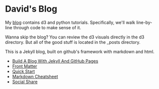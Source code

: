 # David's Blog
My [blog](https://denjn5.github.io/) contains d3 and python tutorials. Specifically, we'll walk line-by-line through code to make sense of it.
  
Wanna skip the blog? You can review the d3 visuals directly in the d3 directory. But all of the good stuff is located in the _posts directory.


This is a Jekyll blog, built on github's framework with markdown and html.
* [Build A Blog With Jekyll And GitHub Pages](http://www.smashingmagazine.com/2014/08/01/build-blog-jekyll-github-pages/)
* [Front Matter](http://jekyllrb.com/docs/frontmatter/)
* [Quick Start](https://github.com/barryclark/jekyll-now#quick-start)
* [Markdown Cheatsheet](http://www.jekyllnow.com/Markdown-Style-Guide/)
* [Social Share](https://superdevresources.com/share-buttons-jekyll/#comment-636)

